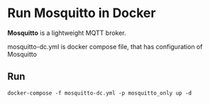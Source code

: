 # Run Mosquitto in Docker

**Mosquitto** is a lightweight MQTT broker.

mosquitto-dc.yml is docker compose file, that has configuration of Mosquitto

## Run

`docker-compose -f mosquitto-dc.yml -p mosquitto_only up -d`
